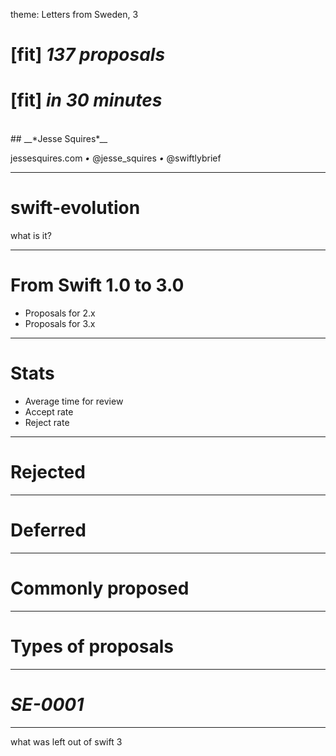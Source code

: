 theme: Letters from Sweden, 3

# [fit] __*137*__ *proposals*

# [fit] *in* __*30*__ *minutes*
<br/>
## __*Jesse Squires*__

jessesquires.com *•* @jesse_squires *•* @swiftlybrief

---

# swift-evolution

what is it?

---

# From Swift 1.0 to 3.0

- Proposals for 2.x
- Proposals for 3.x

---

# Stats

- Average time for review
- Accept rate
- Reject rate

---

# Rejected

---

# Deferred

---

# Commonly proposed

---

# Types of proposals

---

# __*SE-0001*__

---

what was left out of swift 3

